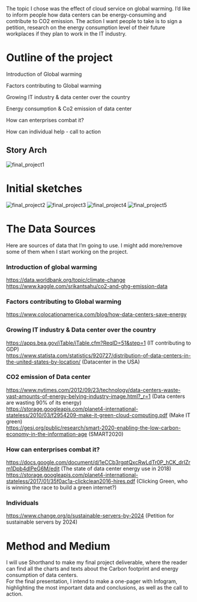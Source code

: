 The topic I chose was the effect of cloud service on global warming. I’d like to inform people how data centers can be energy-consuming and contribute to CO2 emission. The action I want people to take is to sign a petition, research on the energy consumption level of their future workplaces if they plan to work in the IT industry.  

# Outline of the project
Introduction of Global warming  

Factors contributing to Global warming  

Growing IT industry & data center over the country  

Energy consumption & Co2 emission of data center  

How can enterprises combat it?  

How can individual help - call to action  

## Story Arch
![final_project1](https://user-images.githubusercontent.com/60080058/74118636-41d0e280-4b8a-11ea-89b0-d039dad57197.png)  

# Initial sketches
![final_project2](https://user-images.githubusercontent.com/60080058/74118642-45646980-4b8a-11ea-92e9-0f26beb53039.png)
![final_project3](https://user-images.githubusercontent.com/60080058/74118647-48f7f080-4b8a-11ea-8e15-59454ff83307.png)
![final_project4](https://user-images.githubusercontent.com/60080058/74118653-4b5a4a80-4b8a-11ea-97c6-e773a9f3284a.png)
![final_project5](https://user-images.githubusercontent.com/60080058/74118656-4dbca480-4b8a-11ea-9dbc-e3d81bf639c8.png)

# The Data Sources
Here are sources of data that I’m going to use. I might add more/remove some of them when I start working on the project.   
### Introduction of global warming    
https://data.worldbank.org/topic/climate-change  
https://www.kaggle.com/srikantsahu/co2-and-ghg-emission-data  
### Factors contributing to Global warming  
https://www.colocationamerica.com/blog/how-data-centers-save-energy  
### Growing IT industry & Data center over the country  
https://apps.bea.gov/iTable/iTable.cfm?ReqID=51&step=1 (IT contributing to GDP)  
https://www.statista.com/statistics/920727/distribution-of-data-centers-in-the-united-states-by-location/ (Datacenter in the USA)  
### CO2 emission of Data center  
https://www.nytimes.com/2012/09/23/technology/data-centers-waste-vast-amounts-of-energy-belying-industry-image.html?_r=1 (Data centers are wasting 90% of its energy)  
https://storage.googleapis.com/planet4-international-stateless/2010/03/f2954209-make-it-green-cloud-computing.pdf (Make IT green)  
https://gesi.org/public/research/smart-2020-enabling-the-low-carbon-economy-in-the-information-age (SMART2020)  
### How can enterprises combat it?    
https://docs.google.com/document/d/1eCCb3rgqtQxcRwLdTr0P_hCK_drIZrm1Dpb4dlPeG6M/edit (The state of data center energy use in 2018)  
https://storage.googleapis.com/planet4-international-stateless/2017/01/35f0ac1a-clickclean2016-hires.pdf (Clicking Green, who is winning the race to build a green internet?)  
### Individuals  
https://www.change.org/p/sustainable-servers-by-2024 (Petition for sustainable servers by 2024)  

# Method and Medium
I will use Shorthand to make my final project deliverable, where the reader can find all the charts and texts about the Carbon footprint and energy consumption of data centers.   
For the final presentation, I intend to make a one-pager with Infogram, highlighting the most important data and conclusions, as well as the call to action.
